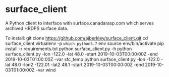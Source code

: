 # surface_client
A Python client to interface with surface.canadarasp.com which serves archived HRDPS surface data.

To install:
git clone https://github.com/ajberkley/surface_client.git
cd surface_client
virtualenv -p `which python3.7` env
source env/bin/activate
pip install -r requirements.txt
python surface_client.py -h
python surface_client.py -lon -122.0 -lat 48.0 -start 2019-10-03T00:00:00Z -end 2019-10-03T01:00:00Z -var sfc_temp
python surface_client.py -lon -122.0 -lat 48.0 -lon2 -122.01 -lat2 48.1 -start 2019-10-03T00:00:00Z -end 2019-10-03T01:00:00Z -var wind

